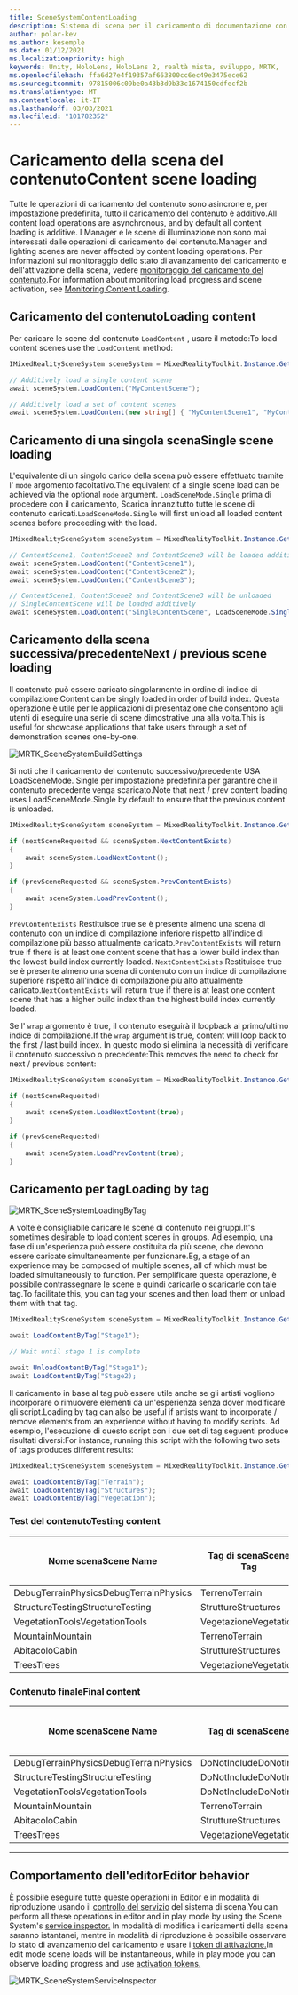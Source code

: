 ```yaml
---
title: SceneSystemContentLoading
description: Sistema di scena per il caricamento di documentazione con MRTK
author: polar-kev
ms.author: kesemple
ms.date: 01/12/2021
ms.localizationpriority: high
keywords: Unity, HoloLens, HoloLens 2, realtà mista, sviluppo, MRTK,
ms.openlocfilehash: ffa6d27e4f19357af663800cc6ec49e3475ece62
ms.sourcegitcommit: 97815006c09be0a43b3d9b33c1674150cdfecf2b
ms.translationtype: MT
ms.contentlocale: it-IT
ms.lasthandoff: 03/03/2021
ms.locfileid: "101782352"
---
```

# <a name="content-scene-loading"></a><span data-ttu-id="d72b7-104">Caricamento della scena del contenuto</span><span class="sxs-lookup"><span data-stu-id="d72b7-104">Content scene loading</span></span>

<span data-ttu-id="d72b7-105">Tutte le operazioni di caricamento del contenuto sono asincrone e, per impostazione predefinita, tutto il caricamento del contenuto è additivo.</span><span class="sxs-lookup"><span data-stu-id="d72b7-105">All content load operations are asynchronous, and by default all content loading is additive.</span></span> <span data-ttu-id="d72b7-106">I Manager e le scene di illuminazione non sono mai interessati dalle operazioni di caricamento del contenuto.</span><span class="sxs-lookup"><span data-stu-id="d72b7-106">Manager and lighting scenes are never affected by content loading operations.</span></span> <span data-ttu-id="d72b7-107">Per informazioni sul monitoraggio dello stato di avanzamento del caricamento e dell'attivazione della scena, vedere [monitoraggio del caricamento del contenuto](scene-system-load-progress.md).</span><span class="sxs-lookup"><span data-stu-id="d72b7-107">For information about monitoring load progress and scene activation, see [Monitoring Content Loading](scene-system-load-progress.md).</span></span>

## <a name="loading-content"></a><span data-ttu-id="d72b7-108">Caricamento del contenuto</span><span class="sxs-lookup"><span data-stu-id="d72b7-108">Loading content</span></span>

<span data-ttu-id="d72b7-109">Per caricare le scene del contenuto `LoadContent` , usare il metodo:</span><span class="sxs-lookup"><span data-stu-id="d72b7-109">To load content scenes use the `LoadContent` method:</span></span>

```c#
IMixedRealitySceneSystem sceneSystem = MixedRealityToolkit.Instance.GetService<IMixedRealitySceneSystem>();

// Additively load a single content scene
await sceneSystem.LoadContent("MyContentScene");

// Additively load a set of content scenes
await sceneSystem.LoadContent(new string[] { "MyContentScene1", "MyContentScene2", "MyContentScene3" });
```

## <a name="single-scene-loading"></a><span data-ttu-id="d72b7-110">Caricamento di una singola scena</span><span class="sxs-lookup"><span data-stu-id="d72b7-110">Single scene loading</span></span>

<span data-ttu-id="d72b7-111">L'equivalente di un singolo carico della scena può essere effettuato tramite l' `mode` argomento facoltativo.</span><span class="sxs-lookup"><span data-stu-id="d72b7-111">The equivalent of a single scene load can be achieved via the optional `mode` argument.</span></span> <span data-ttu-id="d72b7-112">`LoadSceneMode.Single` prima di procedere con il caricamento, Scarica innanzitutto tutte le scene di contenuto caricati.</span><span class="sxs-lookup"><span data-stu-id="d72b7-112">`LoadSceneMode.Single` will first unload all loaded content scenes before proceeding with the load.</span></span>

```c#
IMixedRealitySceneSystem sceneSystem = MixedRealityToolkit.Instance.GetService<IMixedRealitySceneSystem>();

// ContentScene1, ContentScene2 and ContentScene3 will be loaded additively
await sceneSystem.LoadContent("ContentScene1");
await sceneSystem.LoadContent("ContentScene2");
await sceneSystem.LoadContent("ContentScene3");

// ContentScene1, ContentScene2 and ContentScene3 will be unloaded
// SingleContentScene will be loaded additively
await sceneSystem.LoadContent("SingleContentScene", LoadSceneMode.Single);
```

## <a name="next--previous-scene-loading"></a><span data-ttu-id="d72b7-113">Caricamento della scena successiva/precedente</span><span class="sxs-lookup"><span data-stu-id="d72b7-113">Next / previous scene loading</span></span>

<span data-ttu-id="d72b7-114">Il contenuto può essere caricato singolarmente in ordine di indice di compilazione.</span><span class="sxs-lookup"><span data-stu-id="d72b7-114">Content can be singly loaded in order of build index.</span></span> <span data-ttu-id="d72b7-115">Questa operazione è utile per le applicazioni di presentazione che consentono agli utenti di eseguire una serie di scene dimostrative una alla volta.</span><span class="sxs-lookup"><span data-stu-id="d72b7-115">This is useful for showcase applications that take users through a set of demonstration scenes one-by-one.</span></span>

![MRTK_SceneSystemBuildSettings](../images/scene-system/MRTK_SceneSystemBuildSettings.png)

<span data-ttu-id="d72b7-117">Si noti che il caricamento del contenuto successivo/precedente USA LoadSceneMode. Single per impostazione predefinita per garantire che il contenuto precedente venga scaricato.</span><span class="sxs-lookup"><span data-stu-id="d72b7-117">Note that next / prev content loading uses LoadSceneMode.Single by default to ensure that the previous content is unloaded.</span></span>

```c#
IMixedRealitySceneSystem sceneSystem = MixedRealityToolkit.Instance.GetService<IMixedRealitySceneSystem>();

if (nextSceneRequested && sceneSystem.NextContentExists)
{
    await sceneSystem.LoadNextContent();
}

if (prevSceneRequested && sceneSystem.PrevContentExists)
{
    await sceneSystem.LoadPrevContent();
}
```

<span data-ttu-id="d72b7-118">`PrevContentExists` Restituisce true se è presente almeno una scena di contenuto con un indice di compilazione inferiore rispetto all'indice di compilazione più basso attualmente caricato.</span><span class="sxs-lookup"><span data-stu-id="d72b7-118">`PrevContentExists` will return true if there is at least one content scene that has a lower build index than the lowest build index currently loaded.</span></span> <span data-ttu-id="d72b7-119">`NextContentExists` Restituisce true se è presente almeno una scena di contenuto con un indice di compilazione superiore rispetto all'indice di compilazione più alto attualmente caricato.</span><span class="sxs-lookup"><span data-stu-id="d72b7-119">`NextContentExists` will return true if there is at least one content scene that has a higher build index than the highest build index currently loaded.</span></span>

<span data-ttu-id="d72b7-120">Se l' `wrap` argomento è true, il contenuto eseguirà il loopback al primo/ultimo indice di compilazione.</span><span class="sxs-lookup"><span data-stu-id="d72b7-120">If the `wrap` argument is true, content will loop back to the first / last build index.</span></span> <span data-ttu-id="d72b7-121">In questo modo si elimina la necessità di verificare il contenuto successivo o precedente:</span><span class="sxs-lookup"><span data-stu-id="d72b7-121">This removes the need to check for next / previous content:</span></span>

```c#
IMixedRealitySceneSystem sceneSystem = MixedRealityToolkit.Instance.GetService<IMixedRealitySceneSystem>();

if (nextSceneRequested)
{
    await sceneSystem.LoadNextContent(true);
}

if (prevSceneRequested)
{
    await sceneSystem.LoadPrevContent(true);
}
```

## <a name="loading-by-tag"></a><span data-ttu-id="d72b7-122">Caricamento per tag</span><span class="sxs-lookup"><span data-stu-id="d72b7-122">Loading by tag</span></span>

![MRTK_SceneSystemLoadingByTag](../images/scene-system/MRTK_SceneSystemLoadingByTag.png)

<span data-ttu-id="d72b7-124">A volte è consigliabile caricare le scene di contenuto nei gruppi.</span><span class="sxs-lookup"><span data-stu-id="d72b7-124">It's sometimes desirable to load content scenes in groups.</span></span> <span data-ttu-id="d72b7-125">Ad esempio, una fase di un'esperienza può essere costituita da più scene, che devono essere caricate simultaneamente per funzionare.</span><span class="sxs-lookup"><span data-stu-id="d72b7-125">Eg, a stage of an experience may be composed of multiple scenes, all of which must be loaded simultaneously to function.</span></span> <span data-ttu-id="d72b7-126">Per semplificare questa operazione, è possibile contrassegnare le scene e quindi caricarle o scaricarle con tale tag.</span><span class="sxs-lookup"><span data-stu-id="d72b7-126">To facilitate this, you can tag your scenes and then load them or unload them with that tag.</span></span>

```c#
IMixedRealitySceneSystem sceneSystem = MixedRealityToolkit.Instance.GetService<IMixedRealitySceneSystem>();

await LoadContentByTag("Stage1");

// Wait until stage 1 is complete

await UnloadContentByTag("Stage1");
await LoadContentByTag("Stage2);
```

<span data-ttu-id="d72b7-127">Il caricamento in base al tag può essere utile anche se gli artisti vogliono incorporare o rimuovere elementi da un'esperienza senza dover modificare gli script.</span><span class="sxs-lookup"><span data-stu-id="d72b7-127">Loading by tag can also be useful if artists want to incorporate / remove elements from an experience without having to modify scripts.</span></span> <span data-ttu-id="d72b7-128">Ad esempio, l'esecuzione di questo script con i due set di tag seguenti produce risultati diversi:</span><span class="sxs-lookup"><span data-stu-id="d72b7-128">For instance, running this script with the following two sets of tags produces different results:</span></span>

```c#
IMixedRealitySceneSystem sceneSystem = MixedRealityToolkit.Instance.GetService<IMixedRealitySceneSystem>();

await LoadContentByTag("Terrain");
await LoadContentByTag("Structures");
await LoadContentByTag("Vegetation");
```

### <a name="testing-content"></a><span data-ttu-id="d72b7-129">Test del contenuto</span><span class="sxs-lookup"><span data-stu-id="d72b7-129">Testing content</span></span>

<span data-ttu-id="d72b7-130">Nome scena</span><span class="sxs-lookup"><span data-stu-id="d72b7-130">Scene Name</span></span> | <span data-ttu-id="d72b7-131">Tag di scena</span><span class="sxs-lookup"><span data-stu-id="d72b7-131">Scene Tag</span></span> | <span data-ttu-id="d72b7-132">Caricato dallo script</span><span class="sxs-lookup"><span data-stu-id="d72b7-132">Loaded by script</span></span>
---|---|---
<span data-ttu-id="d72b7-133">DebugTerrainPhysics</span><span class="sxs-lookup"><span data-stu-id="d72b7-133">DebugTerrainPhysics</span></span> | <span data-ttu-id="d72b7-134">Terreno</span><span class="sxs-lookup"><span data-stu-id="d72b7-134">Terrain</span></span> | <span data-ttu-id="d72b7-135">•</span><span class="sxs-lookup"><span data-stu-id="d72b7-135">•</span></span>
<span data-ttu-id="d72b7-136">StructureTesting</span><span class="sxs-lookup"><span data-stu-id="d72b7-136">StructureTesting</span></span> | <span data-ttu-id="d72b7-137">Strutture</span><span class="sxs-lookup"><span data-stu-id="d72b7-137">Structures</span></span> | <span data-ttu-id="d72b7-138">•</span><span class="sxs-lookup"><span data-stu-id="d72b7-138">•</span></span>
<span data-ttu-id="d72b7-139">VegetationTools</span><span class="sxs-lookup"><span data-stu-id="d72b7-139">VegetationTools</span></span> | <span data-ttu-id="d72b7-140">Vegetazione</span><span class="sxs-lookup"><span data-stu-id="d72b7-140">Vegetation</span></span> | <span data-ttu-id="d72b7-141">•</span><span class="sxs-lookup"><span data-stu-id="d72b7-141">•</span></span>
<span data-ttu-id="d72b7-142">Mountain</span><span class="sxs-lookup"><span data-stu-id="d72b7-142">Mountain</span></span> | <span data-ttu-id="d72b7-143">Terreno</span><span class="sxs-lookup"><span data-stu-id="d72b7-143">Terrain</span></span> | <span data-ttu-id="d72b7-144">•</span><span class="sxs-lookup"><span data-stu-id="d72b7-144">•</span></span>
<span data-ttu-id="d72b7-145">Abitacolo</span><span class="sxs-lookup"><span data-stu-id="d72b7-145">Cabin</span></span> | <span data-ttu-id="d72b7-146">Strutture</span><span class="sxs-lookup"><span data-stu-id="d72b7-146">Structures</span></span> | <span data-ttu-id="d72b7-147">•</span><span class="sxs-lookup"><span data-stu-id="d72b7-147">•</span></span>
<span data-ttu-id="d72b7-148">Trees</span><span class="sxs-lookup"><span data-stu-id="d72b7-148">Trees</span></span> | <span data-ttu-id="d72b7-149">Vegetazione</span><span class="sxs-lookup"><span data-stu-id="d72b7-149">Vegetation</span></span> | <span data-ttu-id="d72b7-150">•</span><span class="sxs-lookup"><span data-stu-id="d72b7-150">•</span></span>

### <a name="final-content"></a><span data-ttu-id="d72b7-151">Contenuto finale</span><span class="sxs-lookup"><span data-stu-id="d72b7-151">Final content</span></span>

<span data-ttu-id="d72b7-152">Nome scena</span><span class="sxs-lookup"><span data-stu-id="d72b7-152">Scene Name</span></span> | <span data-ttu-id="d72b7-153">Tag di scena</span><span class="sxs-lookup"><span data-stu-id="d72b7-153">Scene Tag</span></span> | <span data-ttu-id="d72b7-154">Caricato dallo script</span><span class="sxs-lookup"><span data-stu-id="d72b7-154">Loaded by script</span></span>
---|---|---
<span data-ttu-id="d72b7-155">DebugTerrainPhysics</span><span class="sxs-lookup"><span data-stu-id="d72b7-155">DebugTerrainPhysics</span></span> | <span data-ttu-id="d72b7-156">DoNotInclude</span><span class="sxs-lookup"><span data-stu-id="d72b7-156">DoNotInclude</span></span> |
<span data-ttu-id="d72b7-157">StructureTesting</span><span class="sxs-lookup"><span data-stu-id="d72b7-157">StructureTesting</span></span> | <span data-ttu-id="d72b7-158">DoNotInclude</span><span class="sxs-lookup"><span data-stu-id="d72b7-158">DoNotInclude</span></span> |
<span data-ttu-id="d72b7-159">VegetationTools</span><span class="sxs-lookup"><span data-stu-id="d72b7-159">VegetationTools</span></span> | <span data-ttu-id="d72b7-160">DoNotInclude</span><span class="sxs-lookup"><span data-stu-id="d72b7-160">DoNotInclude</span></span> |
<span data-ttu-id="d72b7-161">Mountain</span><span class="sxs-lookup"><span data-stu-id="d72b7-161">Mountain</span></span> | <span data-ttu-id="d72b7-162">Terreno</span><span class="sxs-lookup"><span data-stu-id="d72b7-162">Terrain</span></span> | <span data-ttu-id="d72b7-163">•</span><span class="sxs-lookup"><span data-stu-id="d72b7-163">•</span></span>
<span data-ttu-id="d72b7-164">Abitacolo</span><span class="sxs-lookup"><span data-stu-id="d72b7-164">Cabin</span></span> | <span data-ttu-id="d72b7-165">Strutture</span><span class="sxs-lookup"><span data-stu-id="d72b7-165">Structures</span></span> | <span data-ttu-id="d72b7-166">•</span><span class="sxs-lookup"><span data-stu-id="d72b7-166">•</span></span>
<span data-ttu-id="d72b7-167">Trees</span><span class="sxs-lookup"><span data-stu-id="d72b7-167">Trees</span></span> | <span data-ttu-id="d72b7-168">Vegetazione</span><span class="sxs-lookup"><span data-stu-id="d72b7-168">Vegetation</span></span> | <span data-ttu-id="d72b7-169">•</span><span class="sxs-lookup"><span data-stu-id="d72b7-169">•</span></span>

---

## <a name="editor-behavior"></a><span data-ttu-id="d72b7-170">Comportamento dell'editor</span><span class="sxs-lookup"><span data-stu-id="d72b7-170">Editor behavior</span></span>

<span data-ttu-id="d72b7-171">È possibile eseguire tutte queste operazioni in Editor e in modalità di riproduzione usando il [controllo del servizio](../../configuration/mixed-reality-configuration-guide.md#editor-utilities) del sistema di scena.</span><span class="sxs-lookup"><span data-stu-id="d72b7-171">You can perform all these operations in editor and in play mode by using the Scene System's [service inspector.](../../configuration/mixed-reality-configuration-guide.md#editor-utilities)</span></span> <span data-ttu-id="d72b7-172">In modalità di modifica i caricamenti della scena saranno istantanei, mentre in modalità di riproduzione è possibile osservare lo stato di avanzamento del caricamento e usare i [token di attivazione.](scene-system-load-progress.md)</span><span class="sxs-lookup"><span data-stu-id="d72b7-172">In edit mode scene loads will be instantaneous, while in play mode you can observe loading progress and use [activation tokens.](scene-system-load-progress.md)</span></span>

![MRTK_SceneSystemServiceInspector](../images/scene-system/MRTK_SceneSystemServiceInspector.PNG)
